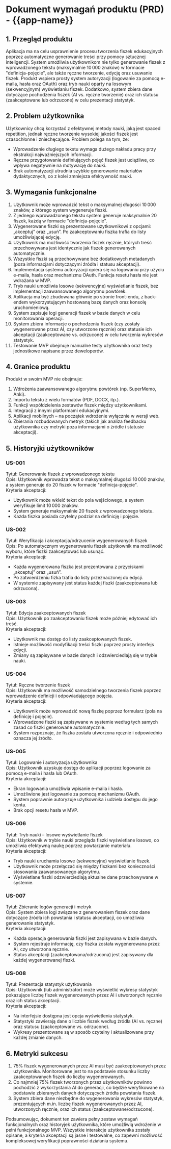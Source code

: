 # Dokument wymagań produktu (PRD) - {{app-name}}

## 1. Przegląd produktu
Aplikacja ma na celu usprawnienie procesu tworzenia fiszek edukacyjnych poprzez automatyczne generowanie treści przy pomocy sztucznej inteligencji. System umożliwia użytkownikom nie tylko generowanie fiszek z wprowadzonego tekstu (maksymalnie 10 000 znaków) w formacie "definicja-pojęcie", ale także ręczne tworzenie, edycję oraz usuwanie fiszek. Produkt wspiera prosty system autoryzacji (logowanie za pomocą e-maila, hasła oraz OAuth) oraz tryb nauki oparty na losowym (sekwencyjnym) wyświetlaniu fiszek. Dodatkowo, system zbiera dane dotyczące pochodzenia fiszek (AI vs. ręczne tworzenie) oraz ich statusu (zaakceptowane lub odrzucone) w celu prezentacji statystyk.

## 2. Problem użytkownika
Użytkownicy chcą korzystać z efektywnej metody nauki, jaką jest spaced repetition, jednak ręczne tworzenie wysokiej jakości fiszek jest czasochłonne i zniechęcające. Problem polega na tym, że:
- Wprowadzenie długiego tekstu wymaga dużego nakładu pracy przy ekstrakcji najważniejszych informacji.
- Ręczne przygotowanie definiujących pojęć fiszek jest uciążliwe, co wpływa negatywnie na motywację do nauki.
- Brak automatyzacji utrudnia szybkie generowanie materiałów dydaktycznych, co z kolei zmniejsza efektywność nauki.

## 3. Wymagania funkcjonalne
1. Użytkownik może wprowadzić tekst o maksymalnej długości 10 000 znaków, z którego system wygeneruje fiszki.
2. Z jednego wprowadzonego tekstu system generuje maksymalnie 20 fiszek, każdą w formacie "definicja-pojęcie".
3. Wygenerowane fiszki są prezentowane użytkownikowi z opcjami: „akceptuj” oraz „usuń”. Po zaakceptowaniu fiszka trafia do listy umożliwiającej edycję.
4. Użytkownik ma możliwość tworzenia fiszek ręcznie, których treść przechowywana jest identycznie jak fiszek generowanych automatycznie.
5. Wszystkie fiszki są przechowywane bez dodatkowych metadanych (poza informacjami dotyczącymi źródła i statusu akceptacji).
6. Implementacja systemu autoryzacji opiera się na logowaniu przy użyciu e-maila, hasła oraz mechanizmu OAuth. Funkcja resetu hasła nie jest wdrażana w MVP.
7. Tryb nauki umożliwia losowe (sekwencyjne) wyświetlanie fiszek, bez implementacji zaawansowanego algorytmu powtórek.
8. Aplikacja ma być zbudowana głównie po stronie front-endu, z back-endem wykorzystującym hostowaną bazę danych oraz konsolę uruchomieniową.
9. System zapisuje logi generacji fiszek w bazie danych w celu monitorowania operacji.
10. System zbiera informacje o pochodzeniu fiszek (czy zostały wygenerowane przez AI, czy utworzone ręcznie) oraz statusie ich akceptacji (zaakceptowane vs. odrzucone) w celu tworzenia wykresów statystyk.
11. Testowanie MVP obejmuje manualne testy użytkownika oraz testy jednostkowe napisane przez deweloperów.

## 4. Granice produktu
Produkt w swoim MVP nie obejmuje:
1. Wdrożenia zaawansowanego algorytmu powtórek (np. SuperMemo, Anki).
2. Importu tekstu z wielu formatów (PDF, DOCX, itp.).
3. Funkcji współdzielenia zestawów fiszek między użytkownikami.
4. Integracji z innymi platformami edukacyjnymi.
5. Aplikacji mobilnych – na początek wdrożenie wyłącznie w wersji web.
6. Zbierania rozbudowanych metryk (takich jak analiza feedbacku użytkownika czy metryki poza informacjami o źródle i statusie akceptacji).

## 5. Historyjki użytkowników

### US-001
Tytuł: Generowanie fiszek z wprowadzonego tekstu  
Opis: Użytkownik wprowadza tekst o maksymalnej długości 10 000 znaków, a system generuje do 20 fiszek w formacie "definicja-pojęcie".  
Kryteria akceptacji:
- Użytkownik może wkleić tekst do pola wejściowego, a system weryfikuje limit 10 000 znaków.
- System generuje maksymalnie 20 fiszek z wprowadzonego tekstu.
- Każda fiszka posiada czytelny podział na definicję i pojęcie.

### US-002
Tytuł: Weryfikacja i akceptacja/odrzucenie wygenerowanych fiszek  
Opis: Po automatycznym wygenerowaniu fiszek użytkownik ma możliwość wyboru, które fiszki zaakceptować lub usunąć.  
Kryteria akceptacji:
- Każda wygenerowana fiszka jest prezentowana z przyciskami „akceptuj” oraz „usuń”.
- Po zatwierdzeniu fizka trafia do listy przeznaczonej do edycji.
- W systemie zapisywany jest status każdej fiszki (zaakceptowana lub odrzucona).

### US-003
Tytuł: Edycja zaakceptowanych fiszek  
Opis: Użytkownik po zaakceptowaniu fiszek może później edytować ich treść.  
Kryteria akceptacji:
- Użytkownik ma dostęp do listy zaakceptowanych fiszek.
- Istnieje możliwość modyfikacji treści fiszki poprzez prosty interfejs edycji.
- Zmiany są zapisywane w bazie danych i odzwierciedlają się w trybie nauki.

### US-004
Tytuł: Ręczne tworzenie fiszek  
Opis: Użytkownik ma możliwość samodzielnego tworzenia fiszek poprzez wprowadzenie definicji i odpowiadającego pojęcia.  
Kryteria akceptacji:
- Użytkownik może wprowadzić nową fiszkę poprzez formularz (pola na definicję i pojęcie).
- Wprowadzone fiszki są zapisywane w systemie według tych samych zasad co fiszki generowane automatycznie.
- System rozpoznaje, że fiszka została utworzona ręcznie i odpowiednio oznacza jej źródło.

### US-005
Tytuł: Logowanie i autoryzacja użytkownika  
Opis: Użytkownik uzyskuje dostęp do aplikacji poprzez logowanie za pomocą e-maila i hasła lub OAuth.  
Kryteria akceptacji:
- Ekran logowania umożliwia wpisanie e-maila i hasła.
- Umożliwione jest logowanie za pomocą mechanizmu OAuth.
- System poprawnie autoryzuje użytkownika i udziela dostępu do jego konta.
- Brak opcji resetu hasła w MVP.

### US-006
Tytuł: Tryb nauki – losowe wyświetlanie fiszek  
Opis: Użytkownik w trybie nauki przegląda fiszki wyświetlane losowo, co umożliwia efektywną naukę poprzez powtarzanie materiału.  
Kryteria akceptacji:
- Tryb nauki uruchamia losowe (sekwencyjne) wyświetlanie fiszek.
- Użytkownik może przełączać się między fiszkami bez konieczności stosowania zaawansowanego algorytmu.
- Wyświetlane fiszki odzwierciedlają aktualne dane przechowywane w systemie.

### US-007
Tytuł: Zbieranie logów generacji i metryk  
Opis: System zbiera logi związane z generowaniem fiszek oraz dane dotyczące źródła ich powstania i statusu akceptacji, co umożliwia generowanie statystyk.  
Kryteria akceptacji:
- Każda operacja generowania fiszki jest zapisywana w bazie danych.
- System rejestruje informację, czy fiszka została wygenerowana przez AI, czy utworzona ręcznie.
- Status akceptacji (zaakceptowana/odrzucona) jest zapisywany dla każdej wygenerowanej fiszki.

### US-008
Tytuł: Prezentacja statystyk użytkowania  
Opis: Użytkownik (lub administrator) może wyświetlić wykresy statystyk pokazujące liczbę fiszek wygenerowanych przez AI i utworzonych ręcznie oraz ich status akceptacji.  
Kryteria akceptacji:
- Na interfejsie dostępna jest opcja wyświetlenia statystyk.
- Statystyki zawierają dane o liczbie fiszek według źródła (AI vs. ręczne) oraz statusu (zaakceptowane vs. odrzucone).
- Wykresy prezentowane są w sposób czytelny i aktualizowane przy każdej zmianie danych.

## 6. Metryki sukcesu
1. 75% fiszek wygenerowanych przez AI musi być zaakceptowanych przez użytkownika. Monitorowane jest to na podstawie stosunku liczby zaakceptowanych fiszek do liczby wygenerowanych.
2. Co najmniej 75% fiszek tworzonych przez użytkowników powinno pochodzić z wykorzystania AI do generacji, co będzie weryfikowane na podstawie zbieranych danych dotyczących źródła powstania fiszek.
3. System zbiera dane niezbędne do wygenerowania wykresów statystyk, prezentujących m.in. liczbę fiszek wygenerowanych przez AI, utworzonych ręcznie, oraz ich status (zaakceptowane/odrzucone).

Podsumowując, dokument ten zawiera pełny zestaw wymagań funkcjonalnych oraz historyjek użytkownika, które umożliwią wdrożenie w pełni funkcjonalnego MVP. Wszystkie interakcje użytkownika zostały opisane, a kryteria akceptacji są jasne i testowalne, co zapewni możliwość kompleksowej weryfikacji poprawności działania systemu.
